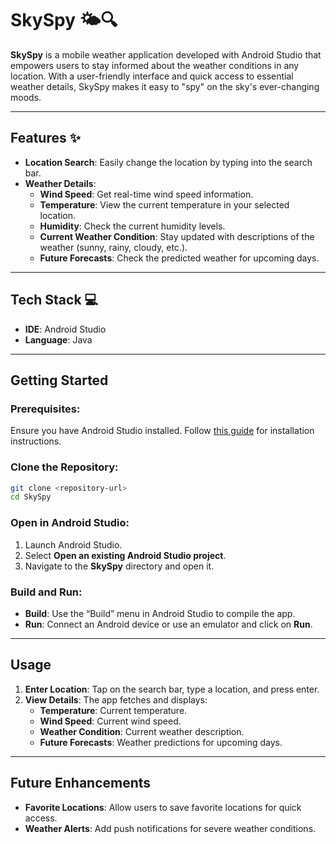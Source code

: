 # **SkySpy** 🌤️🔍

**SkySpy** is a mobile weather application developed with Android Studio that empowers users to stay informed about the weather conditions in any location. With a user-friendly interface and quick access to essential weather details, SkySpy makes it easy to "spy" on the sky's ever-changing moods.

---

## **Features** ✨

- **Location Search**: Easily change the location by typing into the search bar.
- **Weather Details**:
  - **Wind Speed**: Get real-time wind speed information.
  - **Temperature**: View the current temperature in your selected location.
  - **Humidity**: Check the current humidity levels.
  - **Current Weather Condition**: Stay updated with descriptions of the weather (sunny, rainy, cloudy, etc.).
  - **Future Forecasts**: Check the predicted weather for upcoming days.

---

## **Tech Stack** 💻

- **IDE**: Android Studio
- **Language**: Java

---

## **Getting Started**

### **Prerequisites**:
Ensure you have Android Studio installed. Follow [this guide](https://developer.android.com/studio/install) for installation instructions.

### **Clone the Repository**:

```bash
git clone <repository-url>
cd SkySpy
```

### **Open in Android Studio**:
1. Launch Android Studio.
2. Select **Open an existing Android Studio project**.
3. Navigate to the **SkySpy** directory and open it.

### **Build and Run**:
- **Build**: Use the “Build” menu in Android Studio to compile the app.
- **Run**: Connect an Android device or use an emulator and click on **Run**.

---

## **Usage**

1. **Enter Location**: Tap on the search bar, type a location, and press enter.
2. **View Details**: The app fetches and displays:
   - **Temperature**: Current temperature.
   - **Wind Speed**: Current wind speed.
   - **Weather Condition**: Current weather description.
   - **Future Forecasts**: Weather predictions for upcoming days.

---

## **Future Enhancements**

- **Favorite Locations**: Allow users to save favorite locations for quick access.
- **Weather Alerts**: Add push notifications for severe weather conditions.
